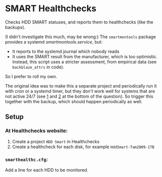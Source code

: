 # SMART Healthchecks

Checks HDD SMART statuses, and reports them to healthchecks (like the backups).

(I didn't investigate this much, may be wrong:) The `smartmontools` package provides a systemd _smartmontools.service_, but:
- It reports to the systemd journal which nobody reads
- It uses the SMART result from the manufacturer, which is too optimistic. Instead, this script uses a stricter assessment, from empirical data (see `backblaze_attrs` in code).

So I prefer to roll my own.

The original idea was to make this a separate project and periodically run it with cron or a systemd timer, but they don't work well for systems that are not active 24/7
(see
[1](https://unix.stackexchange.com/questions/742513/a-monotonic-systemd-timer-that-is-not-distorted-by-suspension-and-downtime)
and
[2](https://askubuntu.com/questions/1392023/what-will-make-unattended-upgrades-run-reliably-on-a-laptop)
at the bottom of the question).
So trigger this together with the backup, which should happen periodically as well.

## Setup

### At Healthchecks website:
1. Create a project `HDD Smart` in Healthchecks
2. Create a healthcheck for each disk, for example `HddSmart-Tam2009-1TB`

### `smarthealthc.cfg`:
Add a line for each HDD to be monitored.
